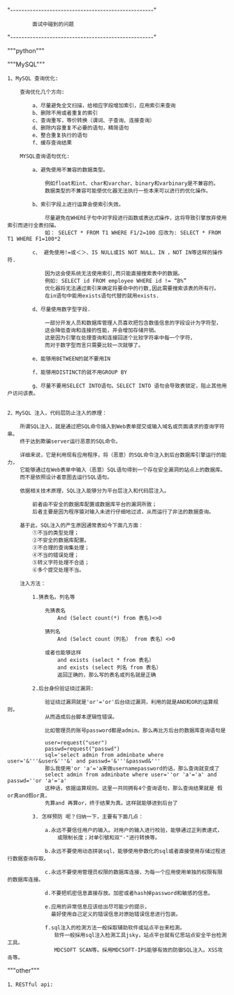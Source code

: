 "---------------------------------------------------"
    
            面试中碰到的问题

"---------------------------------------------------"

"""python"""


"""MySQL"""

    1、MySQL 查询优化:
    
        查询优化几个方向:
        
            a、尽量避免全文扫描，给相应字段增加索引，应用索引来查询
            b、删除不用或者重复的索引
            c、查询重写，等价转换（谓词、子查询、连接查询）
            d、删除内容重复不必要的语句，精简语句
            e、整合重复执行的语句
            f、缓存查询结果
        
        MYSQL查询语句优化:
        
            a、避免使用不兼容的数据类型。
            
                例如float和int、char和varchar、binary和varbinary是不兼容的。
                数据类型的不兼容可能使优化器无法执行一些本来可以进行的优化操作。    
            
            b、索引字段上进行运算会使索引失效。
                
                尽量避免在WHERE子句中对字段进行函数或表达式操作，这将导致引擎放弃使用索引而进行全表扫描。
                如： SELECT * FROM T1 WHERE F1/2=100 应改为: SELECT * FROM T1 WHERE F1=100*2    
            
            c、 避免使用!=或＜＞、IS NULL或IS NOT NULL、IN ，NOT IN等这样的操作符.
                
                因为这会使系统无法使用索引,而只能直接搜索表中的数据。
                例如: SELECT id FROM employee WHERE id != “B%” 
                优化器将无法通过索引来确定将要命中的行数,因此需要搜索该表的所有行。
                在in语句中能用exists语句代替的就用exists.   
            
            d、尽量使用数字型字段.
            
                一部分开发人员和数据库管理人员喜欢把包含数值信息的字段设计为字符型，
                这会降低查询和连接的性能，并会增加存储开销。
                这是因为引擎在处理查询和连接回逐个比较字符串中每一个字符，
                而对于数字型而言只需要比较一次就够了。
        
            e、能够用BETWEEN的就不要用IN
            
            f、能够用DISTINCT的就不用GROUP BY
            
            g、尽量不要用SELECT INTO语句。SELECT INTO 语句会导致表锁定，阻止其他用户访问该表。
            
            
    2、MySQL 注入，代码层防止注入的原理：
        
        所谓SQL注入，就是通过把SQL命令插入到Web表单提交或输入域名或页面请求的查询字符串。
        终于达到欺骗server运行恶意的SQL命令。

        详细来说，它是利用现有应用程序，将（恶意）的SQL命令注入到后台数据库引擎运行的能力，
        它能够通过在Web表单中输入（恶意）SQL语句得到一个存在安全漏洞的站点上的数据库。
        而不是依照设计者意图去运行SQL语句。   
        
        依据相关技术原理，SQL注入能够分为平台层注入和代码层注入。
        
            前者由不安全的数据库配置或数据库平台的漏洞所致；
            后者主要是因为程序猿对输入未进行仔细地过滤，从而运行了非法的数据查询。
        
        基于此，SQL注入的产生原因通常表如今下面几方面：
            ①不当的类型处理；
            ②不安全的数据库配置。
            ③不合理的查询集处理；
            ④不当的错误处理；
            ⑤转义字符处理不合适；
            ⑥多个提交处理不当。
        
        注入方法：

            1.猜表名。列名等

                先猜表名  
                    And (Select count(*) from 表名)<>0
                
                猜列名
                    And (Select count（列名） from 表名）<>0
                
                或者也能够这样 
                    and exists (select * from 表名）            
                    and exists (select 列名 from 表名）          
                    返回正确的，那么写的表名或列名就是正确  

            2.后台身份验证绕过漏洞:
            
                验证绕过漏洞就是'or'='or'后台绕过漏洞，利用的就是AND和OR的运算规则，
                从而造成后台脚本逻辑性错误。
                
                比如管理员的账号password都是admin。那么再比方后台的数据库查询语句是

                user=request("user")
                passwd=request("passwd")                
                sql='select admin from adminbate where user='&'''&user&'''&' and passwd='&'''&passwd&'''              
                那么我使用'or 'a'='a来做usernamepassword的话，那么查询就变成了                
                select admin from adminbate where user=''or 'a'='a' and passwd=''or 'a'='a'               
                这种话，依据运算规则。这里一共同拥有4个查询语句，那么查询结果就是 假or真and假or真，
                先算and 再算or，终于结果为真。这样就能够进到后台了        
            
            3. 怎样预防 呢？归纳一下，主要有下面几点：
            
                a.永远不要信任用户的输入。对用户的输入进行校验，能够通过正則表達式，
                    或限制长度；对单引號和双"-"进行转换等。
                
                b.永远不要使用动态拼装sql，能够使用參数化的sql或者直接使用存储过程进行数据查询存取。
                
                c.永远不要使用管理员权限的数据库连接，为每一个应用使用单独的权限有限的数据库连接。
                
                d.不要把机密信息直接存放。加密或者hash掉password和敏感的信息。
                
                e.应用的异常信息应该给出尽可能少的提示，
                  最好使用自己定义的错误信息对原始错误信息进行包装。
                
                f.sql注入的检測方法一般採取辅助软件或站点平台来检測。
                   软件一般採用sql注入检測工具jsky，站点平台就有亿思站点安全平台检測工具。
                   MDCSOFT SCAN等。採用MDCSOFT-IPS能够有效的防御SQL注入。XSS攻击等。





"""other"""

    1、RESTful api:
    
        